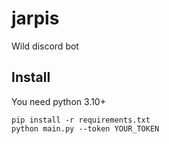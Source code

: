 # jarpis
Wild discord bot

## Install
You need python 3.10+
```
pip install -r requirements.txt
python main.py --token YOUR_TOKEN
```
